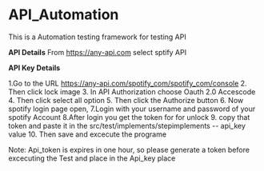 # API_Automation
This is a Automation testing framework for testing API 

**API Details**
From https://any-api.com select sptify API

**API Key Details**

1.Go to the URL https://any-api.com/spotify_com/spotify_com/console 
2. Then click lock image
3. In API Authorization choose Oauth 2.0 Accescode
4. Then click select all option
5. Then click the Authorize button
6. Now spotify login page open,
7.Login with your username and password of your spotify Account
8.After login you get the token for for unlock
9. copy that token and paste it in the src/test/implements/stepimplements -- api_key value
10. Then save and excecute the programe


Note: Api_token is expires in one hour, so please generate a token before excecuting the Test and place in the Api_key place


